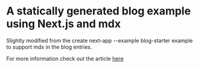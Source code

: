# A statically generated blog example using Next.js and mdx

Slightly modified from the create next-app --example blog-starter example to support mdx in the blog entries.

For more information check out the article [here](https://coderberry.com/posts/mdx_next)
